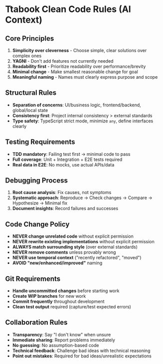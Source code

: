# Ttabook Clean Code Rules (AI Context)

## Core Principles
1. **Simplicity over cleverness** - Choose simple, clear solutions over complex ones
2. **YAGNI** - Don't add features not currently needed
3. **Readability first** - Prioritize readability over performance/brevity
4. **Minimal change** - Make smallest reasonable change for goal
5. **Meaningful naming** - Names must clearly express purpose and scope

## Structural Rules
- **Separation of concerns**: UI/business logic, frontend/backend, global/local state
- **Consistency first**: Project internal consistency > external standards
- **Type safety**: TypeScript strict mode, minimize `any`, define interfaces clearly

## Testing Requirements
- **TDD mandatory**: Failing test first → minimal code to pass
- **Full coverage**: Unit + Integration + E2E tests required
- **Real data in E2E**: No mocks, use actual APIs/data

## Debugging Process
1. **Root cause analysis**: Fix causes, not symptoms
2. **Systematic approach**: Reproduce → Check changes → Compare → Hypothesize → Minimal fix
3. **Document insights**: Record failures and successes

## Code Change Policy
- **NEVER change unrelated code** without explicit permission
- **NEVER rewrite existing implementations** without explicit permission
- **ALWAYS match surrounding style** (over external standards)
- **NEVER remove comments** unless provably wrong
- **NEVER use temporal context** ("recently refactored", "moved")
- **AVOID "new/enhanced/improved"** naming

## Git Requirements
- **Handle uncommitted changes** before starting work
- **Create WIP branches** for new work
- **Commit frequently** throughout development
- **Clean test output** required (capture/test expected errors)

## Collaboration Rules
- **Transparency**: Say "I don't know" when unsure
- **Immediate sharing**: Report problems immediately
- **No guessing**: No assumption-based code
- **Technical feedback**: Challenge bad ideas with technical reasoning
- **Point out mistakes**: Required for bad ideas/unrealistic expectations